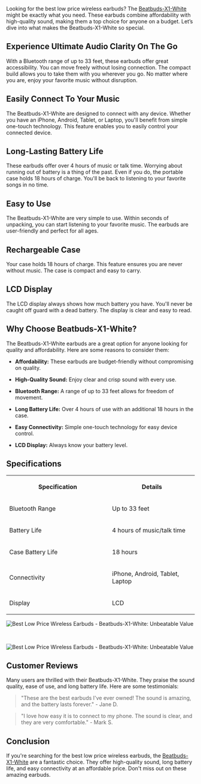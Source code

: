 <p>Looking for the best low price wireless earbuds? The <a target="_blank" rel="noopener noreferrer nofollow" href="https://tinyurl.com/5n8hrcnk">Beatbuds-X1-White</a> might be exactly what you need. These earbuds combine affordability with high-quality sound, making them a top choice for anyone on a budget. Let’s dive into what makes the Beatbuds-X1-White so special.</p><h2>Experience Ultimate Audio Clarity On The Go</h2><p>With a Bluetooth range of up to 33 feet, these earbuds offer great accessibility. You can move freely without losing connection. The compact build allows you to take them with you wherever you go. No matter where you are, enjoy your favorite music without disruption.</p><h2>Easily Connect To Your Music</h2><p>The Beatbuds-X1-White are designed to connect with any device. Whether you have an iPhone, Android, Tablet, or Laptop, you'll benefit from simple one-touch technology. This feature enables you to easily control your connected device.</p><h2>Long-Lasting Battery Life</h2><p>These earbuds offer over 4 hours of music or talk time. Worrying about running out of battery is a thing of the past. Even if you do, the portable case holds 18 hours of charge. You'll be back to listening to your favorite songs in no time.</p><h2>Easy to Use</h2><p>The Beatbuds-X1-White are very simple to use. Within seconds of unpacking, you can start listening to your favorite music. The earbuds are user-friendly and perfect for all ages.</p><h2>Rechargeable Case</h2><p>Your case holds 18 hours of charge. This feature ensures you are never without music. The case is compact and easy to carry.</p><h2>LCD Display</h2><p>The LCD display always shows how much battery you have. You'll never be caught off guard with a dead battery. The display is clear and easy to read.</p><h2>Why Choose Beatbuds-X1-White?</h2><p>The Beatbuds-X1-White earbuds are a great option for anyone looking for quality and affordability. Here are some reasons to consider them:</p><ul><li><p><strong>Affordability:</strong> These earbuds are budget-friendly without compromising on quality.</p></li><li><p><strong>High-Quality Sound:</strong> Enjoy clear and crisp sound with every use.</p></li><li><p><strong>Bluetooth Range:</strong> A range of up to 33 feet allows for freedom of movement.</p></li><li><p><strong>Long Battery Life:</strong> Over 4 hours of use with an additional 18 hours in the case.</p></li><li><p><strong>Easy Connectivity:</strong> Simple one-touch technology for easy device control.</p></li><li><p><strong>LCD Display:</strong> Always know your battery level.</p></li></ul><h2>Specifications</h2><table style="minWidth: 300px"><colgroup><col style="width: 275px"><col></colgroup><tbody><tr><th colspan="1" rowspan="1" colwidth="275"><p>Specification</p></th><th colspan="1" rowspan="1"><p>Details</p></th></tr><tr><td colspan="1" rowspan="1" colwidth="275"><p>Bluetooth Range</p></td><td colspan="1" rowspan="1"><p>Up to 33 feet</p></td></tr><tr><td colspan="1" rowspan="1" colwidth="275"><p>Battery Life</p></td><td colspan="1" rowspan="1"><p>4 hours of music/talk time</p></td></tr><tr><td colspan="1" rowspan="1" colwidth="275"><p>Case Battery Life</p></td><td colspan="1" rowspan="1"><p>18 hours</p></td></tr><tr><td colspan="1" rowspan="1" colwidth="275"><p>Connectivity</p></td><td colspan="1" rowspan="1"><p>iPhone, Android, Tablet, Laptop</p></td></tr><tr><td colspan="1" rowspan="1" colwidth="275"><p>Display</p></td><td colspan="1" rowspan="1"><p>LCD</p></td></tr></tbody></table><p><img src="https://beatbudspro.com/images/product-img.webp" alt="Best Low Price Wireless Earbuds​ - Beatbuds-X1-White: Unbeatable Value"></p><p><br></p><p><img src="https://opengrey.eu/wp-content/uploads/2023/09/Beat-Buds-X1.jpg" alt="Best Low Price Wireless Earbuds​ - Beatbuds-X1-White: Unbeatable Value"></p><h2>Customer Reviews</h2><p>Many users are thrilled with their Beatbuds-X1-White. They praise the sound quality, ease of use, and long battery life. Here are some testimonials:</p><blockquote><p>"These are the best earbuds I've ever owned! The sound is amazing, and the battery lasts forever." - Jane D.</p></blockquote><blockquote><p>"I love how easy it is to connect to my phone. The sound is clear, and they are very comfortable." - Mark S.</p></blockquote><h2>Conclusion</h2><p>If you're searching for the best low price wireless earbuds, the <a target="_blank" rel="noopener noreferrer nofollow" href="https://tinyurl.com/5n8hrcnk">Beatbuds-X1-White</a> are a fantastic choice. They offer high-quality sound, long battery life, and easy connectivity at an affordable price. Don't miss out on these amazing earbuds.</p>
